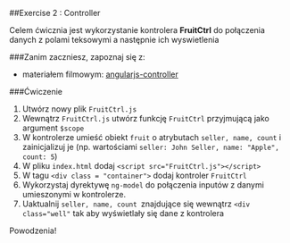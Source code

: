 ##Exercise 2 : Controller

Celem ćwicznia jest wykorzystanie kontrolera **FruitCtrl** do połączenia danych z polami teksowymi a następnie ich wyswietlenia 

###Zanim zaczniesz, zapoznaj się z:
* materiałem filmowym: [angularjs-controller](https://egghead.io/lessons/angularjs-controller)

###Ćwiczenie

1. Utwórz nowy plik ```FruitCtrl.js```
2. Wewnątrz ```FruitCtrl.js``` utwórz funkcję ```FruitCtrl``` przyjmującą jako argument ```$scope``` 
3. W kontrolerze umieść obiekt ```fruit``` o atrybutach ```seller, name, count``` i zainicjalizuj je (np. wartościami ```seller: John Seller, name: "Apple", count: 5```)
4. W pliku ```index.html``` dodaj ```<script src="FruitCtrl.js"></script>```
5. W tagu ```<div class = "container">``` dodaj kontroler ```FruitCtrl```
5. Wykorzystaj dyrektywę ```ng-model``` do połączenia inputów z danymi umieszonymi w kontrolerze.
6. Uaktualnij ```seller, name, count ```znajdujące się wewnątrz ```<div class="well"``` tak aby wyświetlały się dane z kontrolera

Powodzenia!
